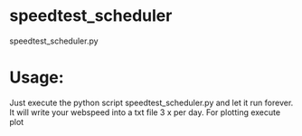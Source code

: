 # speedtest_scheduler

speedtest_scheduler.py

# Usage:

Just execute the python script speedtest_scheduler.py and let it run forever. It will write your webspeed into a txt file 3 x per day.
For plotting execute plot